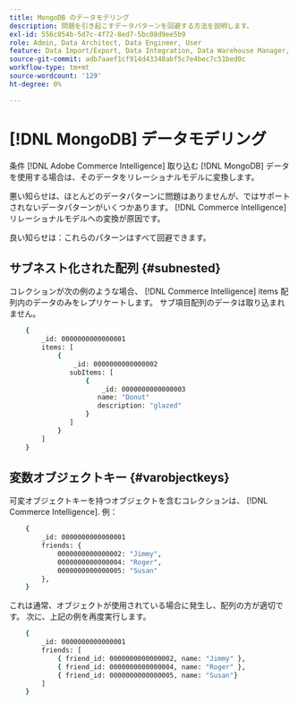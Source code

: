 ```yaml
---
title: MongoDB のデータモデリング
description: 問題を引き起こすデータパターンを回避する方法を説明します。
exl-id: 556c854b-5d7c-4f72-8ed7-5bc08d9ee5b9
role: Admin, Data Architect, Data Engineer, User
feature: Data Import/Export, Data Integration, Data Warehouse Manager, Commerce Tables
source-git-commit: adb7aaef1cf914d43348abf5c7e4bec7c51bed0c
workflow-type: tm+mt
source-wordcount: '129'
ht-degree: 0%

---
```


# [!DNL MongoDB] データモデリング

条件 [!DNL Adobe Commerce Intelligence] 取り込む [!DNL MongoDB] データを使用する場合は、そのデータをリレーショナルモデルに変換します。

悪い知らせは、ほとんどのデータパターンに問題はありませんが、ではサポートされないデータパターンがいくつかあります。 [!DNL Commerce Intelligence]リレーショナルモデルへの変換が原因です。

良い知らせは：これらのパターンはすべて回避できます。

## サブネスト化された配列 {#subnested}

コレクションが次の例のような場合、 [!DNL Commerce Intelligence] items 配列内のデータのみをレプリケートします。 サブ項目配列のデータは取り込まれません。

```bash
    {
        _id: 0000000000000001
        items: [
            {
                _id: 0000000000000002
               subItems: [
                   {
                       _id: 0000000000000003
                      name: "Donut"
                      description: "glazed"
                   }
               ]
            }
        ]
    }
```

## 変数オブジェクトキー {#varobjectkeys}

可変オブジェクトキーを持つオブジェクトを含むコレクションは、 [!DNL Commerce Intelligence]. 例：

```bash
    {
        _id: 0000000000000001
        friends: {
            0000000000000002: "Jimmy",
            0000000000000004: "Roger",
            0000000000000005: "Susan"
        },
    }
```

これは通常、オブジェクトが使用されている場合に発生し、配列の方が適切です。 次に、上記の例を再度実行します。

```bash
    {
        _id: 0000000000000001
        friends: [
            { friend_id: 0000000000000002, name: "Jimmy" },
            { friend_id: 0000000000000004, name: "Roger" },
            { friend_id: 0000000000000005, name: "Susan"}
        ]
    }
```
